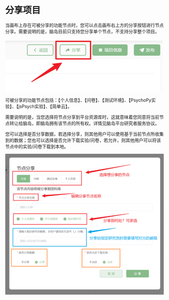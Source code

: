 # 分享项目 <!-- {docsify-ignore-all} -->

当画布上存在可被分享的功能节点时，您可以点击画布右上方的分享按钮进行节点分享。需要说明的是，脑岛目前只支持您分享单个节点，不支持分享整个项目。

![](imgs/projects1-4/23-1.png)

可被分享的功能节点包括：【个人信息】、【问卷】、【测试环境】、【PsychoPy实验】、【jsPsych实验】、【简单云】。

需要说明的是，当您选择将节点分享到平台资源库时，这就意味着您同意将当前节点转让给脑岛，即脑岛拥有该节点的所有权。详情见脑岛平台研究者服务协议。

您可以选择是否分享数据，若选择分享，则其他用户可以使用基于当前节点所收集到的数据；您也可以选择是否允许下载实验/问卷，若允许，则其他用户可以将该节点中的实验/问卷下载到本地。

![](imgs/projects1-4/23-2.png)